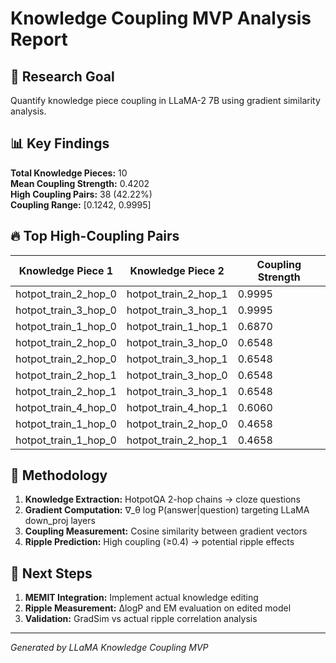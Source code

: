 # Knowledge Coupling MVP Analysis Report

## 🎯 Research Goal
Quantify knowledge piece coupling in LLaMA-2 7B using gradient similarity analysis.

## 📊 Key Findings

**Total Knowledge Pieces:** 10  
**Mean Coupling Strength:** 0.4202  
**High Coupling Pairs:** 38 (42.22%)  
**Coupling Range:** [0.1242, 0.9995]  

## 🔥 Top High-Coupling Pairs

| Knowledge Piece 1 | Knowledge Piece 2 | Coupling Strength |
|-------------------|-------------------|-------------------|
| hotpot_train_2_hop_0 | hotpot_train_2_hop_1 | 0.9995 |
| hotpot_train_3_hop_0 | hotpot_train_3_hop_1 | 0.9995 |
| hotpot_train_1_hop_0 | hotpot_train_1_hop_1 | 0.6870 |
| hotpot_train_2_hop_0 | hotpot_train_3_hop_0 | 0.6548 |
| hotpot_train_2_hop_0 | hotpot_train_3_hop_1 | 0.6548 |
| hotpot_train_2_hop_1 | hotpot_train_3_hop_0 | 0.6548 |
| hotpot_train_2_hop_1 | hotpot_train_3_hop_1 | 0.6548 |
| hotpot_train_4_hop_0 | hotpot_train_4_hop_1 | 0.6060 |
| hotpot_train_1_hop_0 | hotpot_train_2_hop_0 | 0.4658 |
| hotpot_train_1_hop_0 | hotpot_train_2_hop_1 | 0.4658 |

## 🔬 Methodology

1. **Knowledge Extraction:** HotpotQA 2-hop chains → cloze questions
2. **Gradient Computation:** ∇_θ log P(answer|question) targeting LLaMA down_proj layers
3. **Coupling Measurement:** Cosine similarity between gradient vectors
4. **Ripple Prediction:** High coupling (≥0.4) → potential ripple effects

## 🎯 Next Steps

1. **MEMIT Integration:** Implement actual knowledge editing
2. **Ripple Measurement:** ΔlogP and EM evaluation on edited model
3. **Validation:** GradSim vs actual ripple correlation analysis

---
*Generated by LLaMA Knowledge Coupling MVP*
